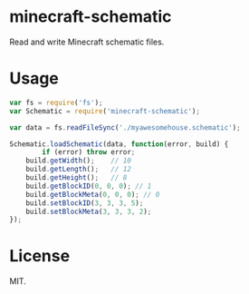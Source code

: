 minecraft-schematic
===

Read and write Minecraft schematic files.

Usage
===

```js
var fs = require('fs');
var Schematic = require('minecraft-schematic');

var data = fs.readFileSync('./myawesomehouse.schematic');

Schematic.loadSchematic(data, function(error, build) {
	    if (error) throw error;
	build.getWidth();    // 10
	build.getLength();   // 12
	build.getHeight();   // 8
	build.getBlockID(0, 0, 0); // 1
	build.getBlockMeta(0, 0, 0); // 0
	build.setBlockID(3, 3, 3, 5);
	build.setBlockMeta(3, 3, 3, 2);
});
```

License
===

MIT.
